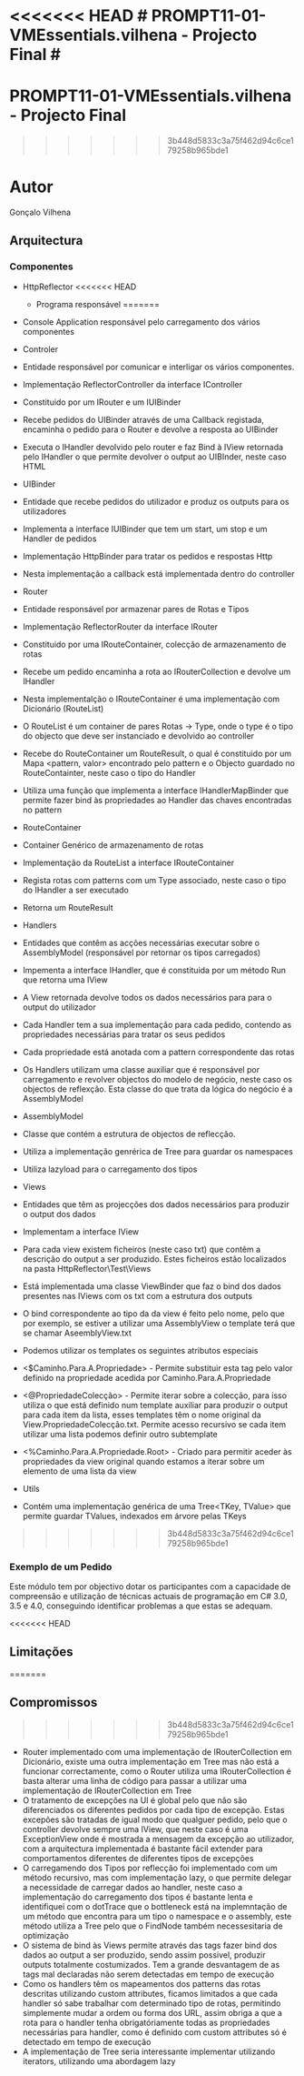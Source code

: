 <<<<<<< HEAD
﻿# PROMPT11-01-VMEssentials.vilhena - Projecto Final #
=======
# PROMPT11-01-VMEssentials.vilhena - Projecto Final #
>>>>>>> 3b448d5833c3a75f462d94c6ce179258b965bde1

# Autor #

Gonçalo Vilhena

## Arquitectura ##

### Componentes ###

 * HttpReflector
<<<<<<< HEAD
	* Programa responsável
=======
  * Console Application responsável pelo carregamento dos vários componentes

 * Controler
  * Entidade responsável por comunicar e interligar os vários componentes.
  * Implementação ReflectorController da interface IController
  * Constituido por um IRouter e um IUIBinder
  * Recebe pedidos do UIBinder através de uma Callback registada, encaminha o pedido para o Router e devolve a resposta ao UIBinder
  * Executa o IHandler devolvido pelo router e faz Bind à IView retornada pelo IHandler o que permite devolver o output ao UIBInder, neste caso HTML

 * UIBinder
  * Entidade que recebe pedidos do utilizador e produz os outputs para os utilizadores
  * Implementa a interface IUIBinder que tem um start, um stop e um Handler de pedidos
  * Implementação HttpBinder para tratar os pedidos e respostas Http
  * Nesta implementação a callback está implementada dentro do controller

 * Router
  * Entidade responsável por armazenar pares de Rotas e Tipos
  * Implementação ReflectorRouter da interface IRouter
  * Constituido por uma IRouteContainer, colecção de armazenamento de rotas
  * Recebe um pedido encaminha a rota ao IRouterCollection e devolve um IHandler
  * Nesta implementalção o IRouteContainer é uma implementação com Dicionário (RouteList)
  * O RouteList é um container de pares Rotas -> Type, onde o type é o tipo do objecto que deve ser instanciado e devolvido ao controller
  * Recebe do RouteContainer um RouteResult, o qual é constituido por um Mapa <pattern, valor> encontrado pelo pattern e o Objecto guardado no RouteContainter, neste caso o tipo do Handler
  * Utiliza uma função que implementa a interface IHandlerMapBinder que permite fazer bind às propriedades ao Handler das chaves encontradas no pattern 

 * RouteContainer
  * Container Genérico de armazenamento de rotas
  * Implementação da RouteList a interface IRouteContainer
  * Regista rotas com patterns com um Type associado, neste caso o tipo do IHandler a ser executado
  * Retorna um RouteResult

 * Handlers
  * Entidades que contêm as acções necessárias executar sobre o AssemblyModel (responsável por retornar os tipos carregados)
  * Impementa a interface IHandler, que é constituida por um método Run que retorna uma IView
  * A View retornada devolve todos os dados necessários para para o output do utilizador
  * Cada Handler tem a sua implementação para cada pedido, contendo as propriedades necessárias para tratar os seus pedidos
  * Cada propriedade está anotada com a pattern correspondente das rotas
  * Os Handlers utilizam uma classe auxiliar que é responsável por carregamento e revolver objectos do modelo de negócio, neste caso os objectos de reflexção. Esta classe do que trata da lógica do negócio é a AssemblyModel

 * AssemblyModel
  * Classe que contém a estrutura de objectos de reflecção.
  * Utiliza a implementação genrérica de Tree para guardar os namespaces
  * Utiliza lazyload para o carregamento dos tipos

 * Views
  * Entidades que têm as projecções dos dados necessários para produzir o output dos dados
  * Implementam a interface IView
  * Para cada view existem ficheiros (neste caso txt) que contêm a descrição do output a ser produzido. Estes ficheiros estão localizados na pasta HttpReflector\Test\Views
  * Está implementada uma classe ViewBinder que faz o bind dos dados presentes nas IViews com os txt com a estrutura dos outputs
  * O bind correspondente ao tipo da da view é feito pelo nome, pelo que por exemplo, se estiver a utilizar uma AssemblyView o template terá que se chamar AseemblyView.txt
  * Podemos utilizar os templates os seguintes atributos especiais
   * <$Caminho.Para.A.Propriedade> - Permite substituir esta tag pelo valor definido na propriedade acedida por Caminho.Para.A.Propriedade
   * <@PropriedadeColecção> - Permite iterar sobre a colecção, para isso utiliza o que está definido num template auxiliar para produzir o output para cada item da lista, esses templates têm o nome original da View.PropriedadeColecção.txt. Permite acesso recursivo se cada item utilizar uma lista podemos definir outro subtemplate
   * <%Caminho.Para.A.Propriedade.Root> - Criado para permitir aceder às propriedades da view original quando estamos a iterar sobre um elemento de uma lista da view

 * Utils
  * Contém uma implementação genérica de uma Tree<TKey, TValue> que permite guardar TValues, indexados em árvore pelas TKeys
>>>>>>> 3b448d5833c3a75f462d94c6ce179258b965bde1

 
### Exemplo de um Pedido ###

Este módulo tem por objectivo dotar os participantes com a capacidade de compreensão e utilização de técnicas actuais de programação em C# 3.0, 3.5 e 4.0, conseguindo identificar problemas a que estas se adequam.

<<<<<<< HEAD
## Limitações ##
=======
## Compromissos ##
>>>>>>> 3b448d5833c3a75f462d94c6ce179258b965bde1

 * Router implementado com uma implementação de IRouterCollection em Dicionário, existe uma outra implementação em Tree mas não está a funcionar correctamente, como o Router utiliza uma IRouterCollection é basta alterar uma linha de código para passar a utilizar uma implementação de IRouterCollection em Tree
 * O tratamento de excepções na UI é global pelo que não são diferenciados os diferentes pedidos por cada tipo de excepção. Estas excepões são tratadas de igual modo que qualguer pedido, pelo que o controller devolve sempre uma IView, que neste caso é uma ExceptionView onde é mostrada a mensagem da excepção ao utilizador, com a arquitectura implementada é bastante fácil extender para comportamentos diferentes de diferentes tipos de excepções
 * O carregamendo dos Tipos por reflecção foi implementado com um método recursivo, mas com implementação lazy, o que permite delegar a necessidade de carregar dados ao handler, neste caso a implementação do carregamento dos tipos é bastante lenta e identifiquei com o dotTrace que o bottleneck está na implemntação de um método que encontra para um tipo o namespace e o assembly, este método utiliza a Tree pelo que o FindNode também necessesitaria de optimização
 * O sistema de bind às Views permite através das tags fazer bind dos dados ao output a ser produzido, sendo assim possivel, produzir outputs totalmente costumizados. Tem a grande desvantagem de as tags mal declaradas não serem detectadas em tempo de execução 
 * Como os handlers têm os mapeamentos dos patterns das rotas descritas utilizando custom attributes, ficamos limitados a que cada handler só sabe trabalhar com determinado tipo de rotas, permitindo simplemente mudar a ordem ou forma dos URL, assim obriga a que a rota para o handler tenha obrigatóriamente todas as propriedades necessárias para handler, como é definido com custom attributes só é detectado em tempo de execução
 * A implementação de Tree seria interessante implementar utilizando iterators, utilizando uma abordagem lazy
 